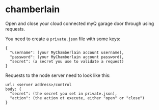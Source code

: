 # chamberlain
Open and close your cloud connected myQ garage door through using requests.

You need to create a `private.json` file with some keys:
```
{
  "username": (your MyChamberlain account username),
  "password": (your MyChamberlain account password),
  "secret": (a secret you use to validate a request)
}
```

Requests to the node server need to look like this:
```
url: <server address>/control
body: {
  "secret": (the secret you set in private.json),
  "action": (the action ot execute, either "open" or "close")
}
```
